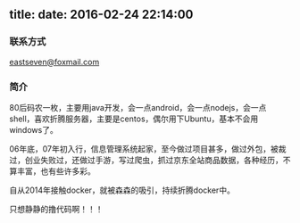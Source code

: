 title: 
date: 2016-02-24 22:14:00
---

### 联系方式
<eastseven@foxmail.com>

### 简介
80后码农一枚，主要用java开发，会一点android，会一点nodejs，会一点shell，喜欢折腾服务器，主要是centos，偶尔用下Ubuntu，基本不会用windows了。

06年底，07年初入行，信息管理系统起家，至今做过项目甚多，做过外包，被裁过，创业失败过，还做过手游，写过爬虫，抓过京东全站商品数据，各种经历，不算丰富，也有些许多彩。

自从2014年接触docker，就被森森的吸引，持续折腾docker中。

只想静静的撸代码啊！！！